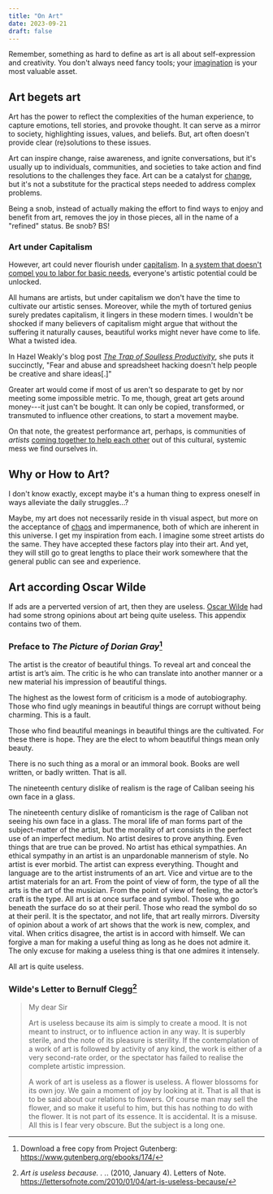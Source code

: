 ```yaml
---
title: "On Art"
date: 2023-09-21
draft: false
---
```


Remember, something as hard to define as art
is all about self-expression and creativity.
You don't always need fancy tools;
your [imagination](/surrealism) is your most valuable asset.

## Art begets art

Art has the power to reflect the complexities of the human
experience, to capture emotions, tell stories, and provoke thought.
It can serve as a mirror to society, highlighting issues, values, and
beliefs. But, art often doesn't provide clear (re)solutions to these issues.

Art can inspire change, raise awareness, and ignite conversations, but
it's usually up to individuals, communities, and societies to take
action and find resolutions to the challenges they face. Art can be a
catalyst for [change](/revolution),
but it's not a substitute for the practical steps
needed to address complex problems.

Being a snob, instead of actually making the effort to find ways to
enjoy and benefit from art, removes the joy in those pieces, all in the
name of a "refined" status. Be snob? BS!

### Art under Capitalism

However, art could never flourish under [capitalism](/capitalism).
In [a system that doesn't compel you to labor for basic needs](/anti-work),
everyone's artistic potential could be unlocked.

All humans are artists, but under capitalism we don't have the time to
cultivate our artistic senses. Moreover, while the myth of tortured
genius surely predates capitalism, it lingers in these modern times. I
wouldn't be shocked if many believers of capitalism might argue that
without the suffering it naturally causes, beautiful works might never
have come to life. What a twisted idea.

In Hazel Weakly's blog post *[The Trap of Soulless Productivity](https://hazelweakly.me/blog/soulless-productivity/)*, she puts it succinctly, "Fear and abuse and spreadsheet hacking doesn't help people be creative and share ideas[.]"

Greater art would come if most of us aren't so desparate to get by nor
meeting some impossible metric. To me, though, great art gets around
money---it just can't be bought. It can only be copied, transformed, or
transmuted to influence other creations, to start a movement maybe.

On that note, the greatest performance art, perhaps, is communities of
*artists* [coming together to help each other](/mutual-aid) out of this
cultural, systemic mess we find ourselves in.

## Why or How to Art?

I don't know exactly, except maybe it's a human thing to express oneself
in ways alleviate the daily struggles...?

Maybe, my art does not necessarily reside in th visual aspect, but more
on the acceptance of [chaos](/chaos) and impermanence, both of which are inherent
in this universe. I get my inspiration from each. I imagine some street
artists do the same. They have accepted these factors play into their
art. And yet, they will still go to great lengths to place their work
somewhere that the general public can see and experience.

## Art according Oscar Wilde

If ads are a perverted version of art,
then they are useless.
[Oscar Wilde](/oscar-wilde) had had some strong opinions about art being quite useless.
This appendix contains two of them.

### Preface to *The Picture of Dorian Gray*[^dg]

The artist is the creator of beautiful things. To reveal art and
conceal the artist is art’s aim. The critic is he who can translate
into another manner or a new material his impression of beautiful
things.

The highest as the lowest form of criticism is a mode of autobiography.
Those who find ugly meanings in beautiful things are corrupt without
being charming. This is a fault.

Those who find beautiful meanings in beautiful things are the
cultivated. For these there is hope. They are the elect to whom
beautiful things mean only beauty.

There is no such thing as a moral or an immoral book. Books are well
written, or badly written. That is all.

The nineteenth century dislike of realism is the rage of Caliban seeing
his own face in a glass.

The nineteenth century dislike of romanticism is the rage of Caliban
not seeing his own face in a glass. The moral life of man forms part of
the subject-matter of the artist, but the morality of art consists in
the perfect use of an imperfect medium. No artist desires to prove
anything. Even things that are true can be proved. No artist has
ethical sympathies. An ethical sympathy in an artist is an unpardonable
mannerism of style. No artist is ever morbid. The artist can express
everything. Thought and language are to the artist instruments of an
art. Vice and virtue are to the artist materials for an art. From the
point of view of form, the type of all the arts is the art of the
musician. From the point of view of feeling, the actor’s craft is the
type. All art is at once surface and symbol. Those who go beneath the
surface do so at their peril. Those who read the symbol do so at their
peril. It is the spectator, and not life, that art really mirrors.
Diversity of opinion about a work of art shows that the work is new,
complex, and vital. When critics disagree, the artist is in accord with
himself. We can forgive a man for making a useful thing as long as he
does not admire it. The only excuse for making a useless thing is that
one admires it intensely.

All art is quite useless.

[^dg]: Download a free copy from Project Gutenberg: https://www.gutenberg.org/ebooks/174/

### Wilde's Letter to Bernulf Clegg[^clegg]

> My dear Sir
> 
> Art is useless because its aim is simply to create a mood. It is not
> meant to instruct, or to influence action in any way. It is superbly
> sterile, and the note of its pleasure is sterility. If the contemplation
> of a work of art is followed by activity of any kind, the work is either
> of a very second-rate order, or the spectator has failed to realise the
> complete artistic impression.
> 
> A work of art is useless as a flower is useless. A flower blossoms for
> its own joy. We gain a moment of joy by looking at it. That is all that
> is to be said about our relations to flowers. Of course man may sell the
> flower, and so make it useful to him, but this has nothing to do with
> the flower. It is not part of its essence. It is accidental. It is a
> misuse. All this is I fear very obscure. But the subject is a long one.

[^clegg]: *Art is useless because. . .*. (2010, January 4). Letters of Note. https://lettersofnote.com/2010/01/04/art-is-useless-because/
